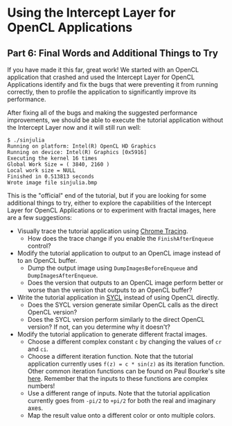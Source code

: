 # Using the Intercept Layer for OpenCL Applications

## Part 6: Final Words and Additional Things to Try

If you have made it this far, great work!
We started with an OpenCL application that crashed and used the Intercept Layer for OpenCL Applications identify and fix the bugs that were preventing it from running correctly, then to profile the application to significantly improve its performance.

After fixing all of the bugs and making the suggested performance improvements, we should be able to execute the tutorial application without the Intercept Layer now and it will still run well:

```
$ ./sinjulia
Running on platform: Intel(R) OpenCL HD Graphics
Running on device: Intel(R) Graphics [0x5916]
Executing the kernel 16 times
Global Work Size = ( 3840, 2160 )
Local work size = NULL
Finished in 0.513813 seconds
Wrote image file sinjulia.bmp
```

This is the "official" end of the tutorial, but if you are looking for some additional things to try, either to explore the capabilities of the Intercept Layer for OpenCL Applications or to experiment with fractal images, here are a few suggestions:

* Visually trace the tutorial application using [Chrome Tracing](https://github.com/intel/opencl-intercept-layer/blob/master/docs/chrome_tracing.md).
    * How does the trace change if you enable the `FinishAfterEnqueue` control?
* Modify the tutorial application to output to an OpenCL image instead of to an OpenCL buffer.
    * Dump the output image using `DumpImagesBeforeEnqueue` and `DumpImagesAfterEnqueue`.
    * Does the version that outputs to an OpenCL image perform better or worse than the version that outputs to an OpenCL buffer?
* Write the tutorial application in [SYCL](https://www.khronos.org/sycl/) instead of using OpenCL directly.
    * Does the SYCL version generate similar OpenCL calls as the direct OpenCL version?
    * Does the SYCL version perform similarly to the direct OpenCL version?  If not, can you determine why it doesn't?
* Modify the tutorial application to generate different fractal images.
    * Choose a different complex constant `c` by changing the values of `cr` and `ci`.
    * Choose a different iteration function.
      Note that the tutorial application currently uses `f(z) = c * sin(z)` as its iteration function.
      Other common iteration functions can be found on Paul Bourke's site [here](http://paulbourke.net/fractals/juliaset/).
      Remember that the inputs to these functions are complex numbers!
    * Use a different range of inputs.
      Note that the tutorial application currently goes from `-pi/2` to `+pi/2` for both the real and imaginary axes.
    * Map the result value onto a different color or onto multiple colors.
